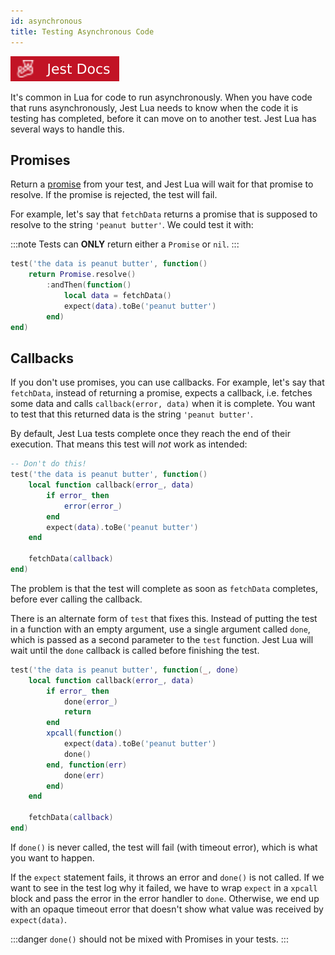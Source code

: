 ```yaml
---
id: asynchronous
title: Testing Asynchronous Code
---
```

[![Jest](/img/jestjs.svg)](https://jest-archive-august-2023.netlify.app/docs/27.x/asynchronous)

It's common in Lua for code to run asynchronously. When you have code that runs asynchronously, Jest Lua needs to know when the code it is testing has completed, before it can move on to another test. Jest Lua has several ways to handle this.

## Promises

Return a [promise](https://github.com/evaera/roblox-lua-promise) from your test, and Jest Lua will wait for that promise to resolve. If the promise is rejected, the test will fail.

For example, let's say that `fetchData` returns a promise that is supposed to resolve to the string `'peanut butter'`. We could test it with:

:::note
Tests can **ONLY** return either a `Promise` or `nil`.
:::

```lua
test('the data is peanut butter', function()
	return Promise.resolve()
		:andThen(function()
			local data = fetchData()
			expect(data).toBe('peanut butter')
		end)
end)
```

## Callbacks

If you don't use promises, you can use callbacks. For example, let's say that `fetchData`, instead of returning a promise, expects a callback, i.e. fetches some data and calls `callback(error, data)` when it is complete. You want to test that this returned data is the string `'peanut butter'`.

By default, Jest Lua tests complete once they reach the end of their execution. That means this test will _not_ work as intended:

```lua
-- Don't do this!
test('the data is peanut butter', function()
	local function callback(error_, data)
		if error_ then
			error(error_)
		end
		expect(data).toBe('peanut butter')
	end

	fetchData(callback)
end)
```

The problem is that the test will complete as soon as `fetchData` completes, before ever calling the callback.

There is an alternate form of `test` that fixes this. Instead of putting the test in a function with an empty argument, use a single argument called `done`, which is passed as a second parameter to the `test` function. Jest Lua will wait until the `done` callback is called before finishing the test.

```lua
test('the data is peanut butter', function(_, done)
	local function callback(error_, data)
		if error_ then
			done(error_)
			return
		end
		xpcall(function()
			expect(data).toBe('peanut butter')
			done()
		end, function(err)
			done(err)
		end)
	end

	fetchData(callback)
end)
```

If `done()` is never called, the test will fail (with timeout error), which is what you want to happen.

If the `expect` statement fails, it throws an error and `done()` is not called. If we want to see in the test log why it failed, we have to wrap `expect` in a `xpcall` block and pass the error in the error handler to `done`. Otherwise, we end up with an opaque timeout error that doesn't show what value was received by `expect(data)`.

:::danger
`done()` should not be mixed with Promises in your tests.
:::
